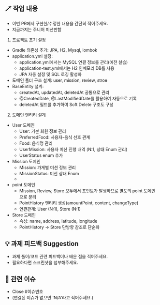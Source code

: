 ## 🪄 작업 내용
- 이번 PR에서 구현한/수정한 내용을 간단히 적어주세요.
- 지금까지는 주니어 미션만함

1. 프로젝트 초기 설정
- Gradle 의존성 추가: JPA, H2, Mysql, lombok
- application.yml 설정:
    - application.yml에서는 MySQL 연결 정보를 관리(예전 실습)
    - application-test.yml에서는 H2 인메모리 DB를 사용
    - JPA 자동 설정 및 SQL 로깅 활성화
- 도메인 폴더 구조 설계: user, mission, review, stroe
- BaseEntity 설계:
    - createdAt, updatedAt, deletedAt 공통으로 관리
    - @CreatedDate, @LastModifiedDate를 활용하여 자동으로 기록
    - deletedAt 필드를 추가하여 Soft Delete 구조도 구성

2. 도메인 엔티티 설계

- User 도메인
    - User: 기본 회원 정보 관리
    - PreferredFood: 사용자-음식 선호 관계
    - Food: 음식명 관리
    - UserMission: 사용자 미션 진행 내역 (N:1, 상태 Enum 관리)
    - UserStatus enum 추가
- Mission 도메인
  - Mission: 가게별 미션 정보 관리
  - MissionStatus: 미션 상태 Enum
  - 
- point 도메인
  - Mission, Review, Store 모두에서 포인트가 발생하므로 별도의 point 도메인으로 분리
  - PointHistory 엔티티 생성(amountPoint, content, changeType)
  - 연관관계: User (N:1), Store (N:1)
- Store 도메인
  - 속성: name, address, latitude, longitude
  - PointHistory -> Store 단방향 참조로 단순화


## 💡 과제 피드백 Suggestion
- 과제 풀이/코드 관련 피드백이나 배운 점을 적어주세요.
- 필요하다면 스크린샷을 첨부해주세요.

## 🔗 관련 이슈
- Close #이슈번호
- (연결된 이슈가 없으면 'N/A'라고 적어주세요.)
